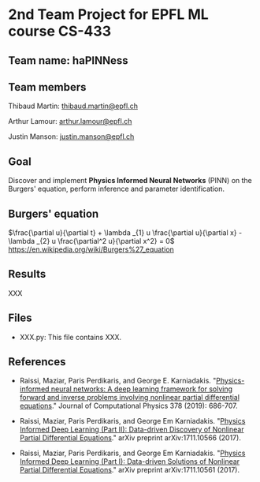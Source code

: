 # 2nd Team Project for EPFL ML course CS-433
## Team name: **haPINNess**
## Team members

Thibaud Martin: thibaud.martin@epfl.ch

Arthur Lamour: arthur.lamour@epfl.ch

Justin Manson: justin.manson@epfl.ch

## Goal
Discover and implement **Physics Informed Neural Networks** (PINN) on the Burgers' equation, perform inference and parameter identification.

## Burgers' equation
$\frac{\partial u}{\partial t} + \lambda _{1} u \frac{\partial u}{\partial x} -\lambda _{2} u \frac{\partial^2 u}{\partial x^2} = 0$ <br>
https://en.wikipedia.org/wiki/Burgers%27_equation

## Results
XXX

## Files
- XXX.py: This file contains XXX.

## References
- Raissi, Maziar, Paris Perdikaris, and George E. Karniadakis. "[Physics-informed neural networks: A deep learning framework for solving forward and inverse problems involving nonlinear partial differential equations](https://www.sciencedirect.com/science/article/pii/S0021999118307125)." Journal of Computational Physics 378 (2019): 686-707.

- Raissi, Maziar, Paris Perdikaris, and George Em Karniadakis. "[Physics Informed Deep Learning (Part II): Data-driven Discovery of Nonlinear Partial Differential Equations](https://arxiv.org/abs/1711.10566)." arXiv preprint arXiv:1711.10566 (2017).

- Raissi, Maziar, Paris Perdikaris, and George Em Karniadakis. "[Physics Informed Deep Learning (Part I): Data-driven Solutions of Nonlinear Partial Differential Equations](https://arxiv.org/abs/1711.10561)." arXiv preprint arXiv:1711.10561 (2017).
